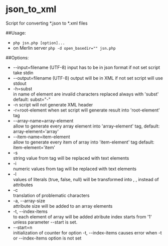 # json_to_xml
Script for converting *.json to *.xml files

##Usage:
- `php jsn.php [option]...`
- on Merlin server `php -d open_basedir="" jsn.php`

##Options:
- --input=filename
	(UTF-8) input has to be in json format if not set script take stdin
- --output=filename
	(UTF-8) output will be in XML if not set script will use stdout
- -h=subst    
	in name of element are invalid characters replaced always with 'subst'  
	default: subst=\"-\"
- -n
	script will not generate XML header
- -r=root-element
	when set script will generate result into 'root-element' tag
- --array-name=array-element  
	allow to generate every array element into 'array-element' tag, 
	default: array-element='array'
- --item-name=item-element    
 	allow to generate every item of array into 'item-element' tag
 	default: item-element='item'
- -s  
 	string value from tag will be replaced with text elements
- -i  
 	numeric values from tag will be replaced with text elements
- -l  
 	values of literals (true, false, null) will be transformed into 
 	<true/>, <false/>, <null/> instead of attributes
- -c  
 	translation of problematic characters
- -a, --array-size    
 	attribute size will be added to an array elements
- -t, --index-items   
 	to each element of array will be added atribute index
 	starts from '1' unless parameter --start is set.
- --start=n   
 	initialization of counter for option -t, --index-items
 	causes error when -t or --index-items option is not set
